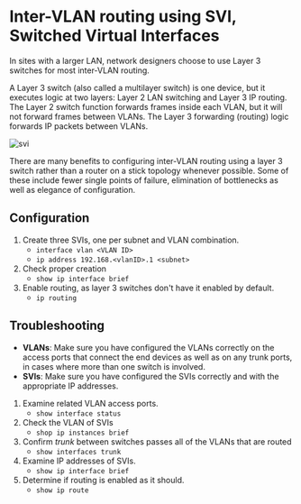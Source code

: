 # Inter-VLAN routing using SVI, Switched Virtual Interfaces

In sites with a larger LAN, network designers choose to use Layer 3 switches for most inter-VLAN routing.

A Layer 3 switch (also called a multilayer switch) is one device, but it executes logic at two layers: Layer 2 LAN switching and Layer 3 IP routing. The Layer 2 switch function forwards frames inside each VLAN, but it will not forward frames between VLANs. The Layer 3 forwarding (routing) logic forwards IP packets between VLANs.

![svi](https://ptgmedia.pearsoncmg.com/images/chap17_9780135792735/elementLinks/2735_17fig03_alt.jpg)

There are many benefits to configuring inter-VLAN routing using a layer 3 switch rather than a router on a stick topology whenever possible. Some of these include fewer single points of failure, elimination of bottlenecks as well as elegance of configuration.

## Configuration

1. Create three SVIs, one per subnet and VLAN combination.
	* `interface vlan <VLAN ID>`
	* `ip address 192.168.<vlanID>.1 <subnet>`
2. Check proper creation
	* `show ip interface brief`
3. Enable routing, as layer 3 switches don't have it enabled by default.
	* `ip routing`

## Troubleshooting

* __VLANs__: Make sure you have configured the VLANs correctly on the access ports that connect the end devices as well as on any trunk ports, in cases where more than one switch is involved.
* __SVIs__: Make sure you have configured the SVIs correctly and with the appropriate IP addresses.

1. Examine related VLAN access ports.
	* `show interface status`
2. Check the VLAN of SVIs
	* `shop ip instances brief`
3. Confirm _trunk_ between switches passes all of the VLANs that are routed
	* `show interfaces trunk`
4. Examine IP addresses of SVIs.
	* `show ip interface brief`
5. Determine if routing is enabled as it should.
	* `show ip route`
